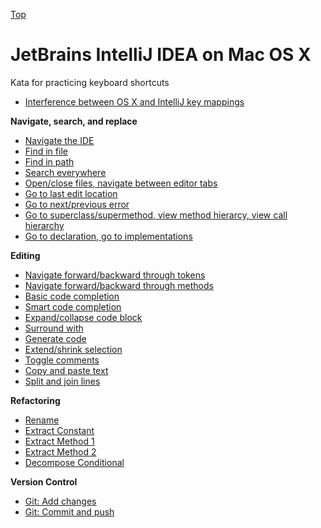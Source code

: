 [Top](README.md)

# JetBrains IntelliJ IDEA on Mac OS X

Kata for practicing keyboard shortcuts

- [Interference between OS X and IntelliJ key mappings](osx-intellij-interference.md)


**Navigate, search, and replace**

- [Navigate the IDE](ij-osx-navigate-ide.md)
- [Find in file](ij-osx-find-in-file.md)
- [Find in path](ij-osx-find-in-path.md)
- [Search everywhere](ij-osx-search-everywhere.md)
- [Open/close files, navigate between editor tabs](ij-osx-editor-tabs.md)
- [Go to last edit location](ij-osx-go-to-last-edit-location.md)
- [Go to next/previous error](ij-osx-go-to-next-error.md)
- [Go to superclass/supermethod, view method hierarcy, view call hierarchy](ij-osx-go-to-superclass.md)
- [Go to declaration, go to implementations](ij-osx-go-to-declaration.md)

**Editing**

- [Navigate forward/backward through tokens](ij-osx-navigate-through-tokens.md)
- [Navigate forward/backward through methods](ij-osx-navigate-through-methods.md)
- [Basic code completion](ij-osx-basic-code-completion.md)
- [Smart code completion](ij-osx-smart-code-completion.md)
- [Expand/collapse code block](ij-osx-expand-collapse.md)
- [Surround with](ij-osx-surround-with.md)
- [Generate code](ij-osx-generate-code.md)
- [Extend/shrink selection](ij-osx-extend-shrink.md)
- [Toggle comments](ij-osx-toggle-comments.md)
- [Copy and paste text](ij-osx-copy-paste-text.md)
- [Split and join lines](ij-osx-split-join.md)

**Refactoring**

- [Rename](ij-osx-rename.md)
- [Extract Constant](ij-osx-extract-constant.md)
- [Extract Method 1](ij-osx-extract-method.md)
- [Extract Method 2](ij-osx-extract-method-2.md)
- [Decompose Conditional](ij-osx-decompose-conditional.md)

**Version Control**

- [Git: Add changes](ij-osx-tbd.md)
- [Git: Commit and push](ij-osx-tbd.md)
